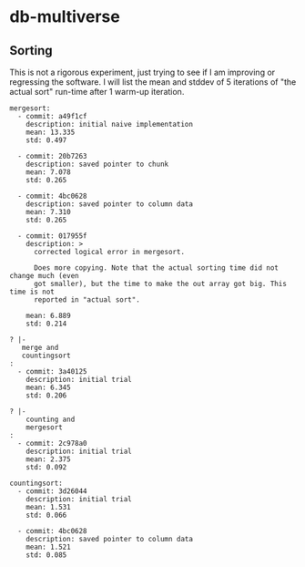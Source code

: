 # db-multiverse

## Sorting

This is not a rigorous experiment, just trying to see if I am improving or regressing the software. I will list the mean and stddev of 5 iterations of "the actual sort" run-time after 1 warm-up iteration.

```
mergesort:
  - commit: a49f1cf
    description: initial naive implementation
    mean: 13.335
    std: 0.497

  - commit: 20b7263
    description: saved pointer to chunk
    mean: 7.078
    std: 0.265

  - commit: 4bc0628
    description: saved pointer to column data
    mean: 7.310
    std: 0.265

  - commit: 017955f
    description: >
      corrected logical error in mergesort.

      Does more copying. Note that the actual sorting time did not change much (even
      got smaller), but the time to make the out array got big. This time is not
      reported in "actual sort".

    mean: 6.889
    std: 0.214

? |-
   merge and
   countingsort
:
  - commit: 3a40125
    description: initial trial
    mean: 6.345
    std: 0.206

? |-
    counting and
    mergesort
:
  - commit: 2c978a0
    description: initial trial
    mean: 2.375
    std: 0.092

countingsort:
  - commit: 3d26044
    description: initial trial
    mean: 1.531
    std: 0.066

  - commit: 4bc0628
    description: saved pointer to column data
    mean: 1.521
    std: 0.085
```
